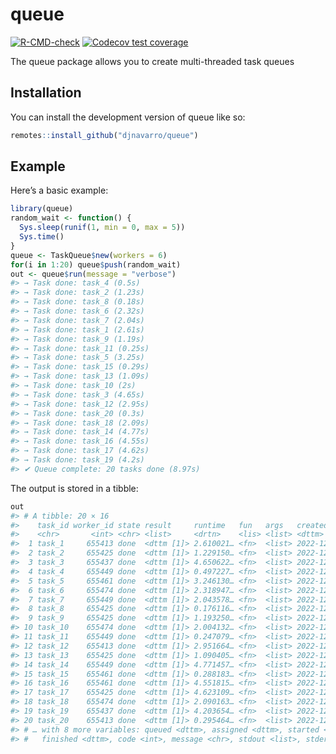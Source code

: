 
<!-- README.md is generated from README.Rmd. Please edit that file -->

# queue

<!-- badges: start -->

[![R-CMD-check](https://github.com/djnavarro/queue/actions/workflows/R-CMD-check.yaml/badge.svg)](https://github.com/djnavarro/queue/actions/workflows/R-CMD-check.yaml)
[![Codecov test
coverage](https://codecov.io/gh/djnavarro/queue/branch/main/graph/badge.svg)](https://app.codecov.io/gh/djnavarro/queue?branch=main)
<!-- badges: end -->

The queue package allows you to create multi-threaded task queues

## Installation

You can install the development version of queue like so:

``` r
remotes::install_github("djnavarro/queue")
```

## Example

Here’s a basic example:

``` r
library(queue)
random_wait <- function() {
  Sys.sleep(runif(1, min = 0, max = 5))
  Sys.time()
}
queue <- TaskQueue$new(workers = 6)
for(i in 1:20) queue$push(random_wait)
out <- queue$run(message = "verbose")
#> → Task done: task_4 (0.5s)
#> → Task done: task_2 (1.23s)
#> → Task done: task_8 (0.18s)
#> → Task done: task_6 (2.32s)
#> → Task done: task_7 (2.04s)
#> → Task done: task_1 (2.61s)
#> → Task done: task_9 (1.19s)
#> → Task done: task_11 (0.25s)
#> → Task done: task_5 (3.25s)
#> → Task done: task_15 (0.29s)
#> → Task done: task_13 (1.09s)
#> → Task done: task_10 (2s)
#> → Task done: task_3 (4.65s)
#> → Task done: task_12 (2.95s)
#> → Task done: task_20 (0.3s)
#> → Task done: task_18 (2.09s)
#> → Task done: task_14 (4.77s)
#> → Task done: task_16 (4.55s)
#> → Task done: task_17 (4.62s)
#> → Task done: task_19 (4.2s)
#> ✔ Queue complete: 20 tasks done (8.97s)
```

The output is stored in a tibble:

``` r
out
#> # A tibble: 20 × 16
#>    task_id worker_id state result     runtime   fun   args   created            
#>    <chr>       <int> <chr> <list>     <drtn>    <lis> <list> <dttm>             
#>  1 task_1     655413 done  <dttm [1]> 2.610021… <fn>  <list> 2022-12-17 21:23:40
#>  2 task_2     655425 done  <dttm [1]> 1.229150… <fn>  <list> 2022-12-17 21:23:40
#>  3 task_3     655437 done  <dttm [1]> 4.650622… <fn>  <list> 2022-12-17 21:23:40
#>  4 task_4     655449 done  <dttm [1]> 0.497227… <fn>  <list> 2022-12-17 21:23:40
#>  5 task_5     655461 done  <dttm [1]> 3.246130… <fn>  <list> 2022-12-17 21:23:40
#>  6 task_6     655474 done  <dttm [1]> 2.318947… <fn>  <list> 2022-12-17 21:23:40
#>  7 task_7     655449 done  <dttm [1]> 2.043578… <fn>  <list> 2022-12-17 21:23:40
#>  8 task_8     655425 done  <dttm [1]> 0.176116… <fn>  <list> 2022-12-17 21:23:40
#>  9 task_9     655425 done  <dttm [1]> 1.193250… <fn>  <list> 2022-12-17 21:23:40
#> 10 task_10    655474 done  <dttm [1]> 2.004132… <fn>  <list> 2022-12-17 21:23:40
#> 11 task_11    655449 done  <dttm [1]> 0.247079… <fn>  <list> 2022-12-17 21:23:40
#> 12 task_12    655413 done  <dttm [1]> 2.951664… <fn>  <list> 2022-12-17 21:23:40
#> 13 task_13    655425 done  <dttm [1]> 1.090405… <fn>  <list> 2022-12-17 21:23:40
#> 14 task_14    655449 done  <dttm [1]> 4.771457… <fn>  <list> 2022-12-17 21:23:40
#> 15 task_15    655461 done  <dttm [1]> 0.288183… <fn>  <list> 2022-12-17 21:23:40
#> 16 task_16    655461 done  <dttm [1]> 4.551815… <fn>  <list> 2022-12-17 21:23:40
#> 17 task_17    655425 done  <dttm [1]> 4.623109… <fn>  <list> 2022-12-17 21:23:40
#> 18 task_18    655474 done  <dttm [1]> 2.090163… <fn>  <list> 2022-12-17 21:23:40
#> 19 task_19    655437 done  <dttm [1]> 4.203654… <fn>  <list> 2022-12-17 21:23:40
#> 20 task_20    655413 done  <dttm [1]> 0.295464… <fn>  <list> 2022-12-17 21:23:40
#> # … with 8 more variables: queued <dttm>, assigned <dttm>, started <dttm>,
#> #   finished <dttm>, code <int>, message <chr>, stdout <list>, stderr <list>
```
